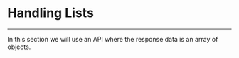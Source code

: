 # Handling Lists

---

In this section we will use an API where the response data is an array of objects.
